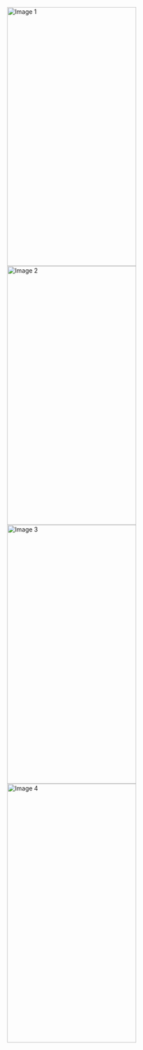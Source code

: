 <img src= "https://github.com/Captain-Yellow/Coin-View/assets/50849702/98572829-a171-4df4-acb7-fe8f00d67e22" width="300" height="600" alt="Image 1">
<img src= "https://github.com/Captain-Yellow/Coin-View/assets/50849702/b90e5fac-e301-4665-be7b-c53016b49a26" width="300" height="600" alt="Image 2">

<img src="https://github.com/Captain-Yellow/Coin-View/assets/50849702/741d06fb-a9ba-4df6-a6ee-b024d46406e6" width="300" height="600" alt="Image 3">
<img src="https://github.com/Captain-Yellow/Coin-View/assets/50849702/6a41084f-adf1-47a3-a590-7fa2fa95e2be" width="300" height="600" alt="Image 4">
